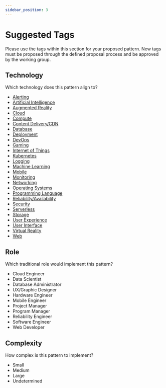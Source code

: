 ```yaml
---
sidebar_position: 3
---
```


# Suggested Tags

Please use the tags within this section for your proposed pattern. New tags must be proposed through the defined proposal process and be approved by the working group.

## Technology
Which technology does this pattern align to?  

* [Alerting](/tags/alerting)
* [Artificial Intelligence](/tags/artificial-intelligence)
* [Augmented Reality](/tags/augmented-reality)
* [Cloud](/tags/cloud)
* [Compute](/tags/compute)
* [Content Delivery/CDN](/tags/content-delivery)
* [Database](/tags/database)
* [Deployment](/tags/deployment)
* [DevOps](/tags/devops)
* [Gaming](/tags/gaming)
* [Internet of Things](/tags/internet-of-things)
* [Kubernetes](/tags/kubernetes)
* [Logging](/tags/logging)
* [Machine Learning](/tags/machine-learning)
* [Mobile](/tags/mobile)
* [Monitoring](/tags/monitoring)
* [Networking](/tags/networking)
* [Operating Systems](/tags/operating-systems)
* [Programming Language](/tags/programming-language)
* [Reliability/Availability](/tags/reliability)
* [Security](/tags/security)
* [Serverless](/tags/serverless)
* [Storage](/tags/storage)
* [User Experience](/tags/user-experience)
* [User Interface](/tags/user-interface)
* [Virtual Reality](/tags/virtual-reality)
* [Web](web)


## Role
Which traditional role would implement this pattern?  

* Cloud Engineer
* Data Scientist
* Database Administrator
* UX/Graphic Designer
* Hardware Engineer
* Mobile Engineer
* Project Manager
* Program Manager
* Reliability Engineer
* Software Engineer
* Web Developer



## Complexity
How complex is this pattern to implement?  

* Small
* Medium
* Large
* Undetermined
